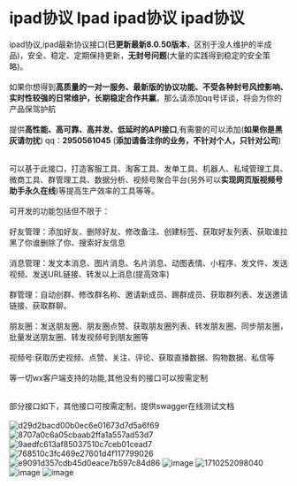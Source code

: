 # ipad协议 Ipad ipad协议 ipad协议
ipad协议,ipad最新协议接口(**已更新最新8.0.50版本**，区别于没人维护的半成品)，安全、稳定、定期保持更新，**无封号问题**(大量的实践得到稳定的安全策略)。<br><br>
如果你想得到**高质量的一对一服务、最新版的协议功能、不受各种封号风控影响、实时性较强的日常维护，长期稳定合作共赢**，那么请添加qq号详谈，将会为你的产品保驾护航<br><br>
提供**高性能、高可靠、高并发、低延时的API接口**,有需要的可以添加(**如果你是黑灰请勿扰**) qq：**2950561045** (**添加请备注你的业务，不针对个人，只针对公司**)<br><br>

可以基于此接口，打造客服工具、淘客工具、发单工具、机器人、私域管理工具、微商工具、群管理工具、数据分析、视频号聚合平台(另外可以**实现网页版视频号助手永久在线**)等提高生产效率的工具等等。<br><br>
可开发的功能包括但不限于：<br><br>
好友管理：添加好友、删除好友、修改备注、创建标签、获取好友列表、获取谁拉黑了你谁删除了你、搜索好友信息<br><br>
消息管理：发文本消息、图片消息、名片消息、动图表情、小程序、发文件、发送视频、发送URL链接、转发以上消息(提高效率)<br><br>
群管理：自动创群、修改群名称、邀请新成员、踢群成员、获取群列表、发送邀请链接、获取群聊。<br><br>
朋友圈：发送朋友圈、朋友圈点赞、获取朋友圈列表、转发朋友圈、同步朋友圈，批量发送朋友圈、转发视频号到朋友圈等<br><br>
视频号:获取历史视频、点赞、关注、评论、获取直播数据、购物数据、私信等<br><br>
等一切wx客户端支持的功能,其他没有的接口可以按需定制<br><br>

部分接口如下，其他接口可按需定制，提供swagger在线测试文档<br><br>
![d29d2bacd00b0ec6e01673d7d5a6f69](https://github.com/danta666/WeChatIpad/assets/29486192/4f77e9ae-23bb-40d2-99af-0c64f153e08b)
![8707a0c6a05cbaab2ffa1a557ad53d7](https://github.com/danta666/WeChatIpad/assets/29486192/9ea226eb-6a63-49f7-a945-fe4f8324ae0b)
![9aedfc613af85037510c7ceb01cead7](https://github.com/danta666/WeChatIpad/assets/29486192/e48ca0f6-2fe1-45f4-917e-3c9ff980dff2)
![768510c3fc469e27601d4f117799026](https://github.com/danta666/WeChatIpad/assets/29486192/f4506edf-8353-4795-9e1e-fcc122a2aeb5)
![e9091d357cdb45d0eace7b597c84d86](https://github.com/danta666/WeChatIpad/assets/29486192/1dd73a1d-149f-4f45-8f36-5fb170022bb3)
![image](https://github.com/danta666/WeChatIpad/assets/29486192/3827b085-f401-48b7-8f32-372695b250a8)
![1710252098040](https://github.com/danta666/WeChatIpad/assets/29486192/8ae13e38-78a9-485e-b4f9-b5d519b4ba00)
![image](https://github.com/danta666/WeChatIpad/assets/29486192/f10d9bd0-8218-4cc6-8cda-7d7e4a27886d)
![image](https://github.com/danta666/WeChatIpad/assets/29486192/ed5d51f1-db8f-4d8f-ae91-68d70f3358ce)


















